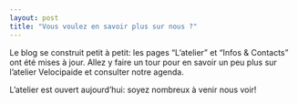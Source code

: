 ```yaml
---
layout: post
title: "Vous voulez en savoir plus sur nous ?"
---
```



Le blog se construit petit à petit: les pages “L’atelier” et “Infos &amp; Contacts” ont été mises à jour. Allez y faire un tour pour en savoir un peu plus sur l’atelier Velocipaide et consulter notre agenda.
  
L’atelier est ouvert aujourd’hui: soyez nombreux à venir nous voir!
